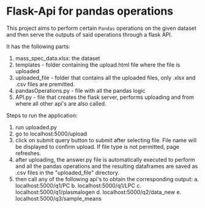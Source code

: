 # Flask-Api for pandas operations

This project aims to perform certain `Pandas` operations on the given dataset and then serve the outputs of said operations through a flask API.

It has the following parts:
1. mass_spec_data.xlsx: the dataset
2. templates - folder containing the upload.html file where the file is uploaded
3. uploaded_file - folder that contains all the uploaded files, only .xlsx and .csv files are premitted.
4. pandasOperations.py - file with all the pandas logic
5. API.py - file that creates the flask server, performs uploading and from where all other api's are also called.

Steps to run the application:
1. run uploaded.py
2. go to localhost:5000/upload
3. click on submit query button to submit after selecting file. File name will be displayed to confirm upload. If file type is not permitted, page refreshes.
4. after uploading, the answer.py file is automatically executed to perform and all the pandas operations and the resulting dataframes are saved as .csv files in the "uploaded_file" directory.
5. then call any of the following api's to obtain the corresponding output:
	a. localhost:5000/q1/PC
	b. localhost:5000/q1/LPC
	c. localhost:5000/q1/plasmalogen
	d. localhost:5000/q2/data_new
	e. localhost:5000/q3/sample_means
